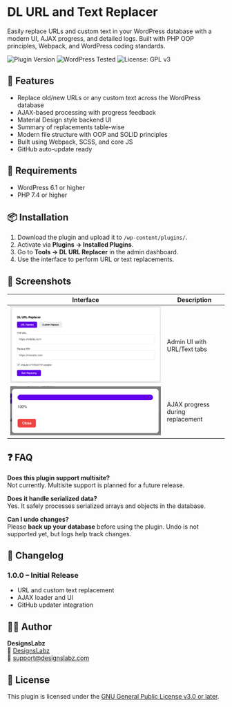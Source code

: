 # DL URL and Text Replacer

Easily replace URLs and custom text in your WordPress database with a modern UI, AJAX progress, and detailed logs. Built with PHP OOP principles, Webpack, and WordPress coding standards.

![Plugin Version](https://img.shields.io/badge/version-1.0.0-blue.svg)
![WordPress Tested](https://img.shields.io/badge/tested%20up%20to-6.8.2-green.svg)
![License: GPL v3](https://img.shields.io/badge/license-GPLv3-blue.svg)

## 🔧 Features

- Replace old/new URLs or any custom text across the WordPress database
- AJAX-based processing with progress feedback
- Material Design style backend UI
- Summary of replacements table-wise
- Modern file structure with OOP and SOLID principles
- Built using Webpack, SCSS, and core JS
- GitHub auto-update ready

## 🚀 Requirements

- WordPress 6.1 or higher
- PHP 7.4 or higher

## 📦 Installation

1. Download the plugin and upload it to `/wp-content/plugins/`.
2. Activate via **Plugins → Installed Plugins**.
3. Go to **Tools → DL URL Replacer** in the admin dashboard.
4. Use the interface to perform URL or text replacements.

## 📸 Screenshots

| Interface                                            | Description                      |
|------------------------------------------------------|----------------------------------|
| ![Admin Panel](admin/assets/images/screenshot-1.png) | Admin UI with URL/Text tabs      |
| ![Progress](admin/assets/images/screenshot-2.png)    | AJAX progress during replacement |

## ❓ FAQ

**Does this plugin support multisite?**  
Not currently. Multisite support is planned for a future release.

**Does it handle serialized data?**  
Yes. It safely processes serialized arrays and objects in the database.

**Can I undo changes?**  
Please **back up your database** before using the plugin. Undo is not supported yet, but logs help track changes.

## 📝 Changelog

### 1.0.0 – Initial Release
- URL and custom text replacement
- AJAX loader and UI
- GitHub updater integration

## 👨‍💻 Author

**DesignsLabz**  
🔗 [DesignsLabz](https://designslabz.com)  
📧 support@designslabz.com

## 📄 License

This plugin is licensed under the [GNU General Public License v3.0 or later](https://www.gnu.org/licenses/gpl-3.0.html).
